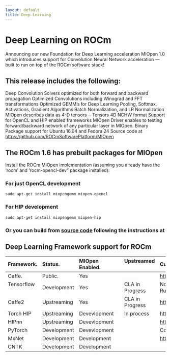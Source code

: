 ```yaml
---
layout: default
title: Deep Learning
---
```

# Deep Learning on ROCm 

Announcing our new Foundation for Deep Learning acceleration  MIOpen 1.0 which introduces support for Convolution Neural Network acceleration — built to run on top of the ROCm software stack!

## This release includes the following:

Deep Convolution Solvers  optimized for both forward and backward propagation
Optimized Convolutions including Winograd and FFT transformations
Optimized GEMM’s for Deep Learning
Pooling, Softmax, Activations, Gradient Algorithms Batch Normalization, and LR Normalization
MIOpen describes data as 4-D tensors ‒ Tensors 4D NCHW format
Support for OpenCL and HIP enabled frameworks
MIOpen Driver enables to testing forward/backward network of any particular layer in MIOpen.
Binary Package support for Ubuntu  16.04 and Fedora 24
Source code at https://github.com/ROCmSoftwarePlatform/MIOpen

## The  ROCm 1.6 has prebuilt packages for MIOpen 

Install the ROCm MIOpen implementation (assuming you already have the ‘rocm’  and ‘rocm-opencl-dev” package installed):

### For just OpenCL development  
```shell
sudo apt-get install miopengemm miopen-opencl 
```   
### For HIP development
```shell
sudo apt-get install miopengemm miopen-hip
```     
### Or you can build from [source code](https://github.com/ROCmSoftwarePlatform/MIOpen) following the instructions at 

## Deep Learning Framework support for ROCm 

|Framework.   |Status.       | MIOpen Enabled. |Upstreamed      | Current Repository                                  |
|:------------|:-------------|:----------------|:---------------|:----------------------------------------------------|
|Caffe.       |Public.       |Yes              |                |https://github.com/ROCmSoftwarePlatform/hipCaffe.    |
|Tensorflow   |Development   |Yes              |CLA in Progress |Notes: Working on NCCL and XLA enablement, Running   | 
|Caffe2       |Upstreaming   |Yes              |CLA in Progress |https://github.com/ROCmSoftwarePlatform/caffe        |                       
|Torch HIP    |Upstreaming   |Devevlopment     |In process      |https://github.com/ROCmSoftwarePlatform/cutorch_hip  |
|HIPnn        |Upstreaming   |Devevlopment     |                |https://github.com/ROCmSoftwarePlatform/cunn_hip     |
|PyTorch      |Development   |Devevlopment     |                |Comming Soon                                         |
|MxNet        |Development   |Development      |                |https://github.com/ROCmSoftwarePlatform/mxnet        |
|CNTK         |Development   |Development      |                |                                                     |

